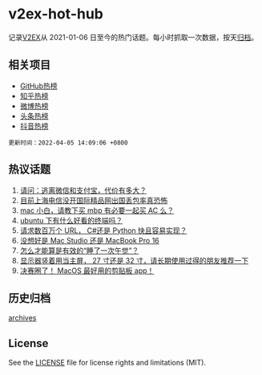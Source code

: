 # v2ex-hot-hub

 记录[V2EX](https://www.v2ex.com/)从 2021-01-06 日至今的热门话题。每小时抓取一次数据，按天[归档](archives)。
 
 ## 相关项目

- [GitHub热榜](https://github.com/snaildev/github-hot-hub)
- [知乎热榜](https://github.com/snaildev/zhihu-hot-hub)
- [微博热榜](https://github.com/snaildev/weibo-hot-hub)
- [头条热榜](https://github.com/snaildev/toutiao-hot-hub)
- [抖音热榜](https://github.com/snaildev/douyin-hot-hub)


 `更新时间：2022-04-05 14:09:06 +0800`

## 热议话题

1. [请问：逃离微信和支付宝，代价有多大？](https://www.v2ex.com/t/844963)
1. [目前上海电信没开国际精品网出国丢包率真恐怖](https://www.v2ex.com/t/844883)
1. [mac 小白，请教下买 mbp 有必要一起买 AC 么？](https://www.v2ex.com/t/844884)
1. [ubuntu 下有什么好看的终端吗？](https://www.v2ex.com/t/844876)
1. [请求数百万个 URL， C#还是 Python 快且容易实现？](https://www.v2ex.com/t/844961)
1. [没想好是 Mac Studio 还是 MacBook Pro 16](https://www.v2ex.com/t/844967)
1. [怎么才能算是有效的“睡了一次午觉”？](https://www.v2ex.com/t/844881)
1. [显示器竖着用当主屏， 27 寸还是 32 寸，请长期使用过得的朋友推荐一下](https://www.v2ex.com/t/844885)
1. [决赛圈了！ MacOS 最好用的剪贴板 app！](https://www.v2ex.com/t/844966)

## 历史归档

[archives](archives)

## License

See the [LICENSE](LICENSE) file for license rights and limitations (MIT).

